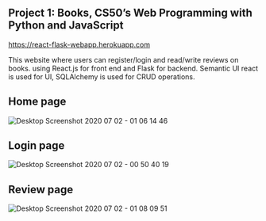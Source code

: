 ## Project 1: Books, CS50’s Web Programming with Python and JavaScript

https://react-flask-webapp.herokuapp.com

This website where users can register/login and read/write reviews on books. using React.js for front end and Flask for backend. Semantic UI react is used for UI, SQLAlchemy is used for CRUD operations.


## Home page

![Desktop Screenshot 2020 07 02 - 01 06 14 46](https://user-images.githubusercontent.com/66425536/86284340-562c7f00-bc00-11ea-86e7-a93e6af434e9.png)





## Login page

![Desktop Screenshot 2020 07 02 - 00 50 40 19](https://user-images.githubusercontent.com/66425536/86284360-5d538d00-bc00-11ea-8244-d1175ba6f10a.png)





## Review page

![Desktop Screenshot 2020 07 02 - 01 08 09 51](https://user-images.githubusercontent.com/66425536/86284439-8a07a480-bc00-11ea-9474-1c8b84f8b396.png)
